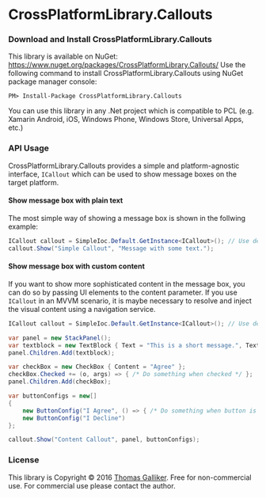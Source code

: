 # CrossPlatformLibrary.Callouts

### Download and Install CrossPlatformLibrary.Callouts
This library is available on NuGet: https://www.nuget.org/packages/CrossPlatformLibrary.Callouts/
Use the following command to install CrossPlatformLibrary.Callouts using NuGet package manager console:

    PM> Install-Package CrossPlatformLibrary.Callouts

You can use this library in any .Net project which is compatible to PCL (e.g. Xamarin Android, iOS, Windows Phone, Windows Store, Universal Apps, etc.)

### API Usage
CrossPlatformLibrary.Callouts provides a simple and platform-agnostic interface, ```ICallout``` which can be used to show message boxes on the target platform.

#### Show message box with plain text
The most simple way of showing a message box is shown in the follwing example:
```csharp
ICallout callout = SimpleIoc.Default.GetInstance<ICallout>(); // Use dependency injection if possible
callout.Show("Simple Callout", "Message with some text.");
```

#### Show message box with custom content
If you want to show more sophisticated content in the message box, you can do so by passing UI elements to the content parameter. If you use `ICallout` in an MVVM scenario, it is maybe necessary to resolve and inject the visual content using a navigation service.
```csharp
ICallout callout = SimpleIoc.Default.GetInstance<ICallout>(); // Use dependency injection if possible

var panel = new StackPanel();
var textblock = new TextBlock { Text = "This is a short message.", TextWrapping = TextWrapping.Wrap };
panel.Children.Add(textblock);

var checkBox = new CheckBox { Content = "Agree" };
checkBox.Checked += (o, args) => { /* Do something when checked */ };
panel.Children.Add(checkBox);

var buttonConfigs = new[] 
{ 
    new ButtonConfig("I Agree", () => { /* Do something when button is pressed */  }),
    new ButtonConfig("I Decline")
};

callout.Show("Content Callout", panel, buttonConfigs);
```

### License
This library is Copyright &copy; 2016 [Thomas Galliker](https://ch.linkedin.com/in/thomasgalliker). Free for non-commercial use. For commercial use please contact the author.


